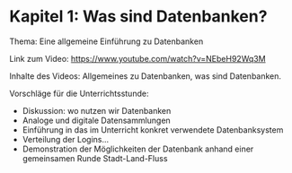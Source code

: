 # Kapitel 1: Was sind Datenbanken?

Thema: Eine allgemeine Einführung zu Datenbanken

Link zum Video: https://www.youtube.com/watch?v=NEbeH92Wq3M

Inhalte des Videos: Allgemeines zu Datenbanken, was sind Datenbanken.

Vorschläge für die Unterrichtsstunde:
  * Diskussion: wo nutzen wir Datenbanken
  * Analoge und digitale Datensammlungen
  * Einführung in das im Unterricht konkret verwendete Datenbanksystem
  * Verteilung der Logins...
  * Demonstration der Möglichkeiten der Datenbank anhand einer gemeinsamen Runde Stadt-Land-Fluss
